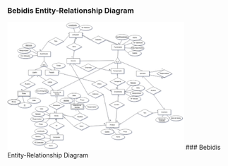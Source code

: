### Bebidis Entity-Relationship Diagram

<img src="bebidis.png" alt="" width="400"/>
### Bebidis Entity-Relationship Diagram

